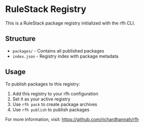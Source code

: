 # RuleStack Registry

This is a RuleStack package registry initialized with the rfh CLI.

## Structure

- `packages/` - Contains all published packages
- `index.json` - Registry index with package metadata

## Usage

To publish packages to this registry:

1. Add this registry to your rfh configuration
2. Set it as your active registry
3. Use `rfh pack` to create package archives
4. Use `rfh publish` to publish packages

For more information, visit: https://github.com/richardhannah/rfh
